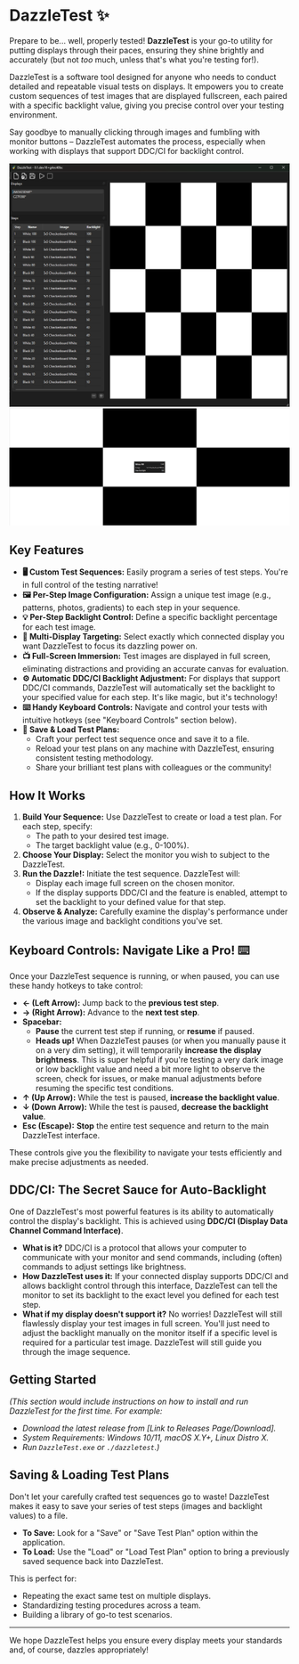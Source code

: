# DazzleTest ✨

Prepare to be... well, properly tested! **DazzleTest** is your go-to utility for putting displays through their paces, ensuring they shine brightly and accurately (but not *too* much, unless that's what you're testing for!).

DazzleTest is a software tool designed for anyone who needs to conduct detailed and repeatable visual tests on displays. It empowers you to create custom sequences of test images that are displayed fullscreen, each paired with a specific backlight value, giving you precise control over your testing environment.

Say goodbye to manually clicking through images and fumbling with monitor buttons – DazzleTest automates the process, especially when working with displays that support DDC/CI for backlight control.

![Screenshot1](./docs/images/Screenshot1_dark.png)
![Screenshot2](./docs/images/Screenshot2_cropped_dark.png)

## Key Features

* **🖥️ Custom Test Sequences:** Easily program a series of test steps. You're in full control of the testing narrative!
* **🖼️ Per-Step Image Configuration:** Assign a unique test image (e.g., patterns, photos, gradients) to each step in your sequence.
* **💡 Per-Step Backlight Control:** Define a specific backlight percentage for each test image.
* **🎯 Multi-Display Targeting:** Select exactly which connected display you want DazzleTest to focus its dazzling power on.
* **📺 Full-Screen Immersion:** Test images are displayed in full screen, eliminating distractions and providing an accurate canvas for evaluation.
* **⚙️ Automatic DDC/CI Backlight Adjustment:** For displays that support DDC/CI commands, DazzleTest will automatically set the backlight to your specified value for each step. It's like magic, but it's technology!
* **⌨️ Handy Keyboard Controls:** Navigate and control your tests with intuitive hotkeys (see "Keyboard Controls" section below).
* **💾 Save & Load Test Plans:**
    * Craft your perfect test sequence once and save it to a file.
    * Reload your test plans on any machine with DazzleTest, ensuring consistent testing methodology.
    * Share your brilliant test plans with colleagues or the community!

## How It Works

1.  **Build Your Sequence:** Use DazzleTest to create or load a test plan. For each step, specify:
    * The path to your desired test image.
    * The target backlight value (e.g., 0-100%).
2.  **Choose Your Display:** Select the monitor you wish to subject to the DazzleTest.
3.  **Run the Dazzle!:** Initiate the test sequence. DazzleTest will:
    * Display each image full screen on the chosen monitor.
    * If the display supports DDC/CI and the feature is enabled, attempt to set the backlight to your defined value for that step.
4.  **Observe & Analyze:** Carefully examine the display's performance under the various image and backlight conditions you've set.

## Keyboard Controls: Navigate Like a Pro! ⌨️

Once your DazzleTest sequence is running, or when paused, you can use these handy hotkeys to take control:

* **← (Left Arrow):** Jump back to the **previous test step**.
* **→ (Right Arrow):** Advance to the **next test step**.
* **Spacebar:**
    * **Pause** the current test step if running, or **resume** if paused.
    * **Heads up!** When DazzleTest pauses (or when you manually pause it on a very dim setting), it will temporarily **increase the display brightness**. This is super helpful if you're testing a very dark image or low backlight value and need a bit more light to observe the screen, check for issues, or make manual adjustments before resuming the specific test conditions.
* **↑ (Up Arrow):** While the test is paused, **increase the backlight value**.
* **↓ (Down Arrow):** While the test is paused, **decrease the backlight value**.
* **Esc (Escape):** **Stop** the entire test sequence and return to the main DazzleTest interface.

These controls give you the flexibility to navigate your tests efficiently and make precise adjustments as needed.

## DDC/CI: The Secret Sauce for Auto-Backlight

One of DazzleTest's most powerful features is its ability to automatically control the display's backlight. This is achieved using **DDC/CI (Display Data Channel Command Interface)**.

* **What is it?** DDC/CI is a protocol that allows your computer to communicate with your monitor and send commands, including (often) commands to adjust settings like brightness.
* **How DazzleTest uses it:** If your connected display supports DDC/CI and allows backlight control through this interface, DazzleTest can tell the monitor to set its backlight to the exact level you defined for each test step.
* **What if my display doesn't support it?** No worries! DazzleTest will still flawlessly display your test images in full screen. You'll just need to adjust the backlight manually on the monitor itself if a specific level is required for a particular test image. DazzleTest will still guide you through the image sequence.

## Getting Started

*(This section would include instructions on how to install and run DazzleTest for the first time. For example:*

* *Download the latest release from [Link to Releases Page/Download].*
* *System Requirements: Windows 10/11, macOS X.Y+, Linux Distro X.*
* *Run `DazzleTest.exe` or `./dazzletest`.)*

## Saving & Loading Test Plans

Don't let your carefully crafted test sequences go to waste! DazzleTest makes it easy to save your series of test steps (images and backlight values) to a file.

* **To Save:** Look for a "Save" or "Save Test Plan" option within the application.
* **To Load:** Use the "Load" or "Load Test Plan" option to bring a previously saved sequence back into DazzleTest.

This is perfect for:
* Repeating the exact same test on multiple displays.
* Standardizing testing procedures across a team.
* Building a library of go-to test scenarios.

---

We hope DazzleTest helps you ensure every display meets your standards and, of course, dazzles appropriately!
